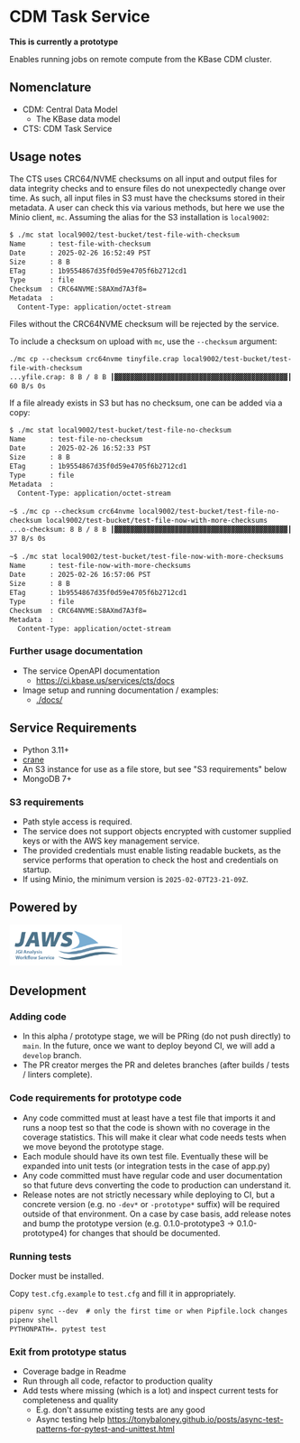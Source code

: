 # CDM Task Service

**This is currently a prototype**

Enables running jobs on remote compute from the KBase CDM cluster.

## Nomenclature

* CDM: Central Data Model
  * The KBase data model
* CTS: CDM Task Service

## Usage notes

The CTS uses CRC64/NVME checksums on all input and output files for data integrity checks and
to ensure files do not unexpectedly change over time. As such, all input files in S3 must
have the checksums stored in their metadata. A user can check this via various methods, but
here we use the Minio client, `mc`. Assuming the alias for the S3 installation is `local9002`:

```
$ ./mc stat local9002/test-bucket/test-file-with-checksum
Name      : test-file-with-checksum
Date      : 2025-02-26 16:52:49 PST 
Size      : 8 B    
ETag      : 1b9554867d35f0d59e4705f6b2712cd1 
Type      : file 
Checksum  : CRC64NVME:S8AXmd7A3f8=
Metadata  :
  Content-Type: application/octet-stream
```

Files without the CRC64NVME checksum will be rejected by the service.

To include a checksum on upload with `mc`, use the `--checksum` argument:

```
./mc cp --checksum crc64nvme tinyfile.crap local9002/test-bucket/test-file-with-checksum
...yfile.crap: 8 B / 8 B ┃▓▓▓▓▓▓▓▓▓▓▓▓▓▓▓▓▓▓▓▓▓▓▓▓▓▓▓▓▓▓▓▓▓▓▓▓▓▓▓▓▓▓▓┃ 60 B/s 0s
```

If a file already exists in S3 but has no checksum, one can be added via a copy:

```
$ ./mc stat local9002/test-bucket/test-file-no-checksum
Name      : test-file-no-checksum
Date      : 2025-02-26 16:52:33 PST 
Size      : 8 B    
ETag      : 1b9554867d35f0d59e4705f6b2712cd1 
Type      : file 
Metadata  :
  Content-Type: application/octet-stream 

~$ ./mc cp --checksum crc64nvme local9002/test-bucket/test-file-no-checksum local9002/test-bucket/test-file-now-with-more-checksums
...o-checksum: 8 B / 8 B ┃▓▓▓▓▓▓▓▓▓▓▓▓▓▓▓▓▓▓▓▓▓▓▓▓▓▓▓▓▓▓▓▓▓▓▓▓▓▓▓▓▓▓▓┃ 37 B/s 0s

~$ ./mc stat local9002/test-bucket/test-file-now-with-more-checksums
Name      : test-file-now-with-more-checksums
Date      : 2025-02-26 16:57:06 PST 
Size      : 8 B    
ETag      : 1b9554867d35f0d59e4705f6b2712cd1 
Type      : file 
Checksum  : CRC64NVME:S8AXmd7A3f8=
Metadata  :
  Content-Type: application/octet-stream 
```

### Further usage documentation

* The service OpenAPI documentation
  * https://ci.kbase.us/services/cts/docs
* Image setup and running documentation / examples:
  * [./docs/](./docs/)

## Service Requirements

* Python 3.11+
* [crane](https://github.com/google/go-containerregistry/blob/main/cmd/crane/README.md)
* An S3 instance for use as a file store, but see "S3 requirements" below
* MongoDB 7+

### S3 requirements

* Path style access is required.
* The service does not support objects encrypted with customer supplied keys or with the
  AWS key management service.
* The provided credentials must enable listing readable buckets, as the service performs that
  operation to check the host and credentials on startup.
* If using Minio, the minimum version is `2025-02-07T23-21-09Z`.
  
## Powered by

<a href="https://jaws-docs.readthedocs.io" title="JGI JAWS">
    <img src="images/JAWS.webp" alt='JGI JAWS' width="200" />
</a>

## Development

### Adding code

* In this alpha / prototype stage, we will be PRing (do not push directly) to `main`. In the
  future, once we want to deploy beyond CI, we will add a `develop` branch.
* The PR creator merges the PR and deletes branches (after builds / tests / linters complete).

### Code requirements for prototype code

* Any code committed must at least have a test file that imports it and runs a noop test so that
  the code is shown with no coverage in the coverage statistics. This will make it clear what
  code needs tests when we move beyond the prototype stage.
* Each module should have its own test file. Eventually these will be expanded into unit tests
  (or integration tests in the case of app.py)
* Any code committed must have regular code and user documentation so that future devs
  converting the code to production can understand it.
* Release notes are not strictly necessary while deploying to CI, but a concrete version (e.g.
  no `-dev*` or `-prototype*` suffix) will be required outside of that environment. On a case by
  case basis, add release notes and bump the prototype version (e.g. 0.1.0-prototype3 ->
  0.1.0-prototype4) for changes that should be documented.

### Running tests

Docker must be installed.

Copy `test.cfg.example` to `test.cfg` and fill it in appropriately.

```
pipenv sync --dev  # only the first time or when Pipfile.lock changes
pipenv shell
PYTHONPATH=. pytest test
```

### Exit from prototype status

* Coverage badge in Readme
* Run through all code, refactor to production quality
* Add tests where missing (which is a lot) and inspect current tests for completeness and quality
  * E.g. don't assume existing tests are any good
  * Async testing help
    https://tonybaloney.github.io/posts/async-test-patterns-for-pytest-and-unittest.html